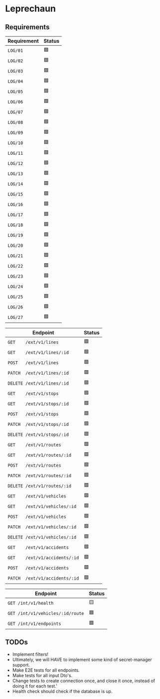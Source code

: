 # Leprechaun

## Requirements

| **Requirement** | **Status** |
| --------------- | ---------- |
| `LOG/01`        | 🟩         |
| `LOG/02`        | 🟩         |
| `LOG/03`        | 🟩         |
| `LOG/04`        | 🟩         |
| `LOG/05`        | 🟩         |
| `LOG/06`        | 🟩         |
| `LOG/07`        | 🟩         |
| `LOG/08`        | 🟩         |
| `LOG/09`        | 🟩         |
| `LOG/10`        | 🟩         |
| `LOG/11`        | 🟩         |
| `LOG/12`        | 🟩         |
| `LOG/13`        | 🟩         |
| `LOG/14`        | 🟩         |
| `LOG/15`        | 🟩         |
| `LOG/16`        | 🟩         |
| `LOG/17`        | 🟩         |
| `LOG/18`        | 🟩         |
| `LOG/19`        | 🟩         |
| `LOG/20`        | 🟩         |
| `LOG/21`        | 🟩         |
| `LOG/22`        | 🟩         |
| `LOG/23`        | 🟩         |
| `LOG/24`        | 🟩         |
| `LOG/25`        | 🟩         |
| `LOG/26`        | 🟩         |
| `LOG/27`        | 🟩         |

| **Endpoint**                   | **Status** |
| ------------------------------ | ---------- |
| `GET    /ext/v1/lines`         | 🟩         |
| `GET    /ext/v1/lines/:id`     | 🟩         |
| `POST   /ext/v1/lines`         | 🟩         |
| `PATCH  /ext/v1/lines/:id`     | 🟩         |
| `DELETE /ext/v1/lines/:id`     | 🟩         |
| `GET    /ext/v1/stops`         | 🟩         |
| `GET    /ext/v1/stops/:id`     | 🟩         |
| `POST   /ext/v1/stops`         | 🟩         |
| `PATCH  /ext/v1/stops/:id`     | 🟩         |
| `DELETE /ext/v1/stops/:id`     | 🟩         |
| `GET    /ext/v1/routes`        | 🟩         |
| `GET    /ext/v1/routes/:id`    | 🟩         |
| `POST   /ext/v1/routes`        | 🟩         |
| `PATCH  /ext/v1/routes/:id`    | 🟩         |
| `DELETE /ext/v1/routes/:id`    | 🟩         |
| `GET    /ext/v1/vehicles`      | 🟩         |
| `GET    /ext/v1/vehicles/:id`  | 🟩         |
| `POST   /ext/v1/vehicles`      | 🟩         |
| `PATCH  /ext/v1/vehicles/:id`  | 🟩         |
| `DELETE /ext/v1/vehicles/:id`  | 🟩         |
| `GET    /ext/v1/accidents`     | 🟩         |
| `GET    /ext/v1/accidents/:id` | 🟩         |
| `POST   /ext/v1/accidents`     | 🟩         |
| `PATCH  /ext/v1/accidents/:id` | 🟩         |

| **Endpoint**                     | **Status** |
| -------------------------------- | ---------- |
| `GET /int/v1/health`             | 🟨         |
| `GET /int/v1/vehicles/:id/route` | 🟩         |
| `GET /int/v1/endpoints`          | 🟩         |

## TODOs

- Implement filters!
- Ultimately, we will HAVE to implement some kind of secret-manager support.
- Make E2E tests for all endpoints.
- Make tests for all input Dto's.
- Change tests to create connection once, and close it once, instead of doing it for each test.'
- Health check should check if the database is up.
